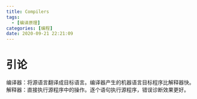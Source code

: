 ```yaml
---
title: Compilers
tags:
  - [编译原理]
categories: [编程]
date: 2020-09-21 22:21:09
---
```

<font face="微软雅黑"> </font>
<center> </center>

<!-- more -->

# 引论
编译器：将源语言翻译成目标语言。编译器产生的机器语言目标程序比解释器快。
解释器：直接执行源程序中的操作。逐个语句执行源程序，错误诊断效果更好。

